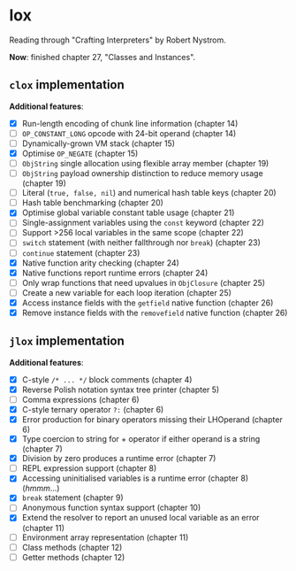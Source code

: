 # lox

Reading through "Crafting Interpreters" by Robert Nystrom.

**Now**: finished chapter 27, "Classes and Instances".

## `clox` implementation

**Additional features**:

- [X] Run-length encoding of chunk line information (chapter 14)
- [ ] `OP_CONSTANT_LONG` opcode with 24-bit operand (chapter 14)
- [ ] Dynamically-grown VM stack (chapter 15)
- [X] Optimise `OP_NEGATE` (chapter 15)
- [ ] `ObjString` single allocation using flexible array member (chapter 19)
- [ ] `ObjString` payload ownership distinction to reduce memory usage (chapter 19)
- [ ] Literal (`true, false, nil`) and numerical hash table keys (chapter 20)
- [ ] Hash table benchmarking (chapter 20)
- [X] Optimise global variable constant table usage (chapter 21)
- [ ] Single-assignment variables using the `const` keyword (chapter 22)
- [ ] Support >256 local variables in the same scope (chapter 22)
- [ ] `switch` statement (with neither fallthrough nor `break`) (chapter 23)
- [ ] `continue` statement (chapter 23)
- [X] Native function arity checking (chapter 24)
- [X] Native functions report runtime errors (chapter 24)
- [ ] Only wrap functions that need upvalues in `ObjClosure` (chapter 25)
- [ ] Create a new variable for each loop iteration (chapter 25)
- [X] Access instance fields with the `getfield` native function (chapter 26)
- [X] Remove instance fields with the `removefield` native function (chapter 26)

## `jlox` implementation

**Additional features**:

- [X] C-style `/* ... */` block comments (chapter 4)
- [X] Reverse Polish notation syntax tree printer (chapter 5)
- [ ] Comma expressions (chapter 6)
- [X] C-style ternary operator `?:` (chapter 6)
- [X] Error production for binary operators missing their LHOperand (chapter 6)
- [X] Type coercion to string for + operator if either operand is a string (chapter 7)
- [X] Division by zero produces a runtime error (chapter 7)
- [ ] REPL expression support (chapter 8)
- [X] Accessing uninitialised variables is a runtime error (chapter 8) (_hmmm_...)
- [X] `break` statement (chapter 9)
- [ ] Anonymous function syntax support (chapter 10)
- [X] Extend the resolver to report an unused local variable as an error (chapter 11)
- [ ] Environment array representation (chapter 11)
- [ ] Class methods (chapter 12)
- [ ] Getter methods (chapter 12)
